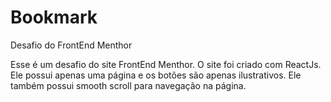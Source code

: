 # Bookmark
Desafio do FrontEnd Menthor

Esse é um desafio do site FrontEnd Menthor. O site foi criado com ReactJs. Ele possui apenas uma página e os botões são apenas ilustrativos. Ele também possui smooth scroll para navegação na página.
